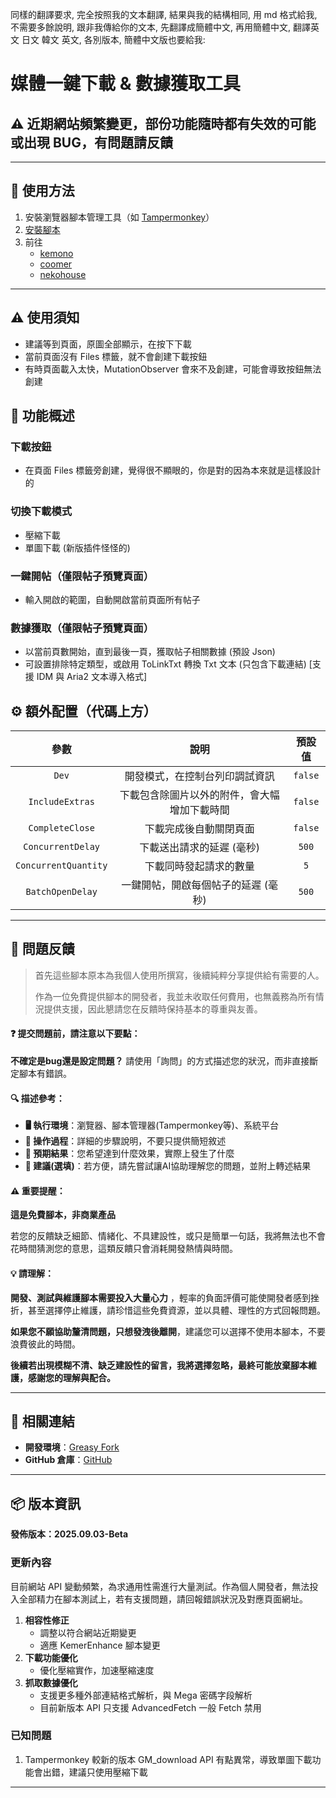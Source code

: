 同樣的翻譯要求, 完全按照我的文本翻譯, 結果與我的結構相同, 用 md 格式給我, 不需要多餘說明, 跟非我傳給你的文本, 先翻譯成簡體中文, 再用簡體中文, 翻譯英文 日文 韓文 英文, 各別版本, 簡體中文版也要給我:

# **媒體一鍵下載 & 數據獲取工具**

## ⚠️ 近期網站頻繁變更，部份功能隨時都有失效的可能 或出現 BUG，有問題請反饋

---

## **👻 使用方法**

1. 安裝瀏覽器腳本管理工具（如 [Tampermonkey](https://chrome.google.com/webstore/detail/tampermonkey/dhdgffkkebhmkfjojejmpbldmpobfkfo)）
2. [安裝腳本](https://update.greasyfork.org/scripts/472282/Kemer%20%E4%B8%8B%E8%BC%89%E5%99%A8.user.js)
3. 前往
    - [kemono](https://kemono.cr/)
    - [coomer](https://coomer.st/)
    - [nekohouse](https://nekohouse.su/)

---

## **⚠️ 使用須知**
- 建議等到頁面，原圖全部顯示，在按下下載
- 當前頁面沒有 Files 標籤，就不會創建下載按鈕
- 有時頁面載入太快，MutationObserver 會來不及創建，可能會導致按鈕無法創建


## **📜 功能概述**

### **下載按鈕**
- 在頁面 Files 標籤旁創建，覺得很不顯眼的，你是對的因為本來就是這樣設計的

### **切換下載模式**
- 壓縮下載
- 單圖下載 (新版插件怪怪的)

### **一鍵開帖（僅限帖子預覽頁面）**
- 輸入開啟的範圍，自動開啟當前頁面所有帖子

### **數據獲取（僅限帖子預覽頁面）**
- 以當前頁數開始，直到最後一頁，獲取帖子相關數據 (預設 Json)
- 可設置排除特定類型，或啟用 ToLinkTxt 轉換 Txt 文本 (只包含下載連結) [支援 IDM 與 Aria2 文本導入格式]


## **⚙️ 額外配置（代碼上方）**
|       **參數**       |                   **說明**                   | **預設值** |
| :------------------: | :------------------------------------------: | :--------: |
|        `Dev`         |        開發模式，在控制台列印調試資訊        |  `false`   |
|   `IncludeExtras`    | 下載包含除圖片以外的附件，會大幅增加下載時間 |  `false`   |
|   `CompleteClose`    |            下載完成後自動關閉頁面            |  `false`   |
|  `ConcurrentDelay`   |          下載送出請求的延遲 (毫秒)           |   `500`    |
| `ConcurrentQuantity` |            下載同時發起請求的數量            |    `5`     |
|   `BatchOpenDelay`   |     一鍵開帖，開啟每個帖子的延遲 (毫秒)      |   `500`    |

---

## 📣 問題反饋

> 首先這些腳本原本為我個人使用所撰寫，後續純粹分享提供給有需要的人。
>
> 作為一位免費提供腳本的開發者，我並未收取任何費用，也無義務為所有情況提供支援，因此懇請您在反饋時保持基本的尊重與友善。

#### ❓ 提交問題前，請注意以下要點：

**不確定是bug還是設定問題？** 請使用「詢問」的方式描述您的狀況，而非直接斷定腳本有錯誤。

#### 🔍 描述參考：

- **🖥️ 執行環境**：瀏覽器、腳本管理器(Tampermonkey等)、系統平台
- **🧭 操作過程**：詳細的步驟說明，不要只提供簡短敘述
- **🎯 預期結果**：您希望達到什麼效果，實際上發生了什麼
- **🤖 建議(選填)**：若方便，請先嘗試讓AI協助理解您的問題，並附上轉述結果

#### ⚠️ 重要提醒：

**這是免費腳本，非商業產品**

若您的反饋缺乏細節、情緒化、不具建設性，或只是簡單一句話，我將無法也不會花時間猜測您的意思，這類反饋只會消耗開發熱情與時間。

#### 💡 請理解：

**開發、測試與維護腳本需要投入大量心力** ，輕率的負面評價可能使開發者感到挫折，甚至選擇停止維護，請珍惜這些免費資源，並以具體、理性的方式回報問題。

**如果您不願協助釐清問題，只想發洩後離開**，建議您可以選擇不使用本腳本，不要浪費彼此的時間。

**後續若出現模糊不清、缺乏建設性的留言，我將選擇忽略，最終可能放棄腳本維護，感謝您的理解與配合。**

---

## **🔗 相關連結**

- **開發環境**：[Greasy Fork](https://greasyfork.org/zh-TW/users/989635-canaan-hs)  
- **GitHub 倉庫**：[GitHub](https://github.com/Canaan-HS/MonkeyScript/tree/main/KemerDownloader)

---

## **📦 版本資訊**

**發佈版本：2025.09.03-Beta** 

### **更新內容**
目前網站 API 變動頻繁，為求通用性需進行大量測試。作為個人開發者，無法投入全部精力在腳本測試上，若有支援問題，請回報錯誤狀況及對應頁面網址。

1. **相容性修正**
   - 調整以符合網站近期變更
   - 適應 KemerEnhance 腳本變更
2. **下載功能優化**
   - 優化壓縮實作，加速壓縮速度
3. **抓取數據優化**
   - 支援更多種外部連結格式解析，與 Mega 密碼字段解析
   - 目前新版本 API 只支援 AdvancedFetch 一般 Fetch 禁用

### **已知問題**
1. Tampermonkey 較新的版本 GM_download API 有點異常，導致單圖下載功能會出錯，建議只使用壓縮下載

---